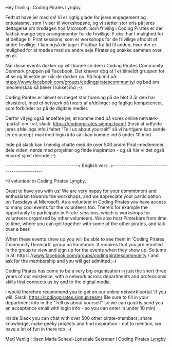 Hey frivillig i Coding Pirates Lyngby,

Fedt at have jer med os! Vi er rigtig glade for jeres engagement og entusiasme, som I viser til workshopsne, og vi sætter stor pris på jeres deltagelse om tirsdagen hos Microsoft. Som frivillig i Coding Pirates er der faktisk mange seje arrangementer for de frivillige. F.eks. har I mulighed for at deltage til Pirat sessions, som er workshops for de frivillige afholdt af andre frivillige. I kan også deltage i Piratbar fra tid til anden, hvor der er mulighed for at mødes med de andre seje Pirater og snakke sammen over en øl. 

Når disse events dukker op vil I kunne se dem i Coding Pirates Community Denmark gruppen på Facebook. Det kræver dog at I er tilmeldt gruppen for at se og tilmelde jer når de dukker op. Så hop ind på: https://www.facebook.com/groups/codingpiratescommunity/ 
og bed om medlemskab så bliver I lukket ind ;-)

Coding Pirates er blevet en meget stor forening på de blot 3 år den har eksisteret, med et netværk på tværs af afdelinger og faglige kompetencer, som forbinder os på de digitale medier. 

Derfor vil jeg også anbefale jer, at komme med på vores online netværk-'portal' om I vil, slack: https://codingpirates.signup.team/ 
(husk at udfylde jeres afdelings info i feltet "Tell us about yourself" så vi hurtigere kan sende jer en accept-mail med login info så i kan komme ind 5 under 10 min) 

Inde på slack kan I nemlig chatte med de over 500 andre Pirat-medlemmer, dele viden, nørde med projekter og finde inspiration - og så har vi det også enormt sjovt derinde ;-)


-----------------------------------< English vers. >--------------------------------------------

Hi volunteer in Coding Pirates Lyngby,
 
Great to have you with us! We are very happy for your commitment and enthusiasm towards the workshops, and we appreciate your participation on Tuesdays at Microsoft. As a volunteer in Coding Pirates you have access to many cool events for the volunteers too. There's for example the opportunity to participate in Pirate-sessions, which is workshops for volunteers organized by other volunteers. We also host Piratebars from time to time, where you can get together with some of the other pirates, and talk over a beer.

When these events show up you will be able to see them in 'Coding Pirates Community Denmark' group on Facebook. It requires that you are enrolled in the group to view and sign up for the events when they show up. So jump in at: https: //www.facebook.com/groups/codingpiratescommunity /
and ask for the membership and you will get admitted ;-)

Coding Pirates has come to be a very big organisation in just the short three years of our existence, with a network across departments and professional skills that connects us by and to the digital media.

I would therefore recommend you to get on our online network'portal 'if you will, Slack: https://codingpirates.signup.team/
(Be sure to fill in your department info in the "Tell us about yourself" so we can quickly send you an acceptance email with login info - so you can enter in under 10 min)

Inside Slack you can chat with over 500 other pirate-members, share knowledge, make geeky projects and find inspiration - not to mention, we have a lot of fun in there too ;-)

Med Venlig Hilsen
Maria Scheel-Lonsdale
Sekretær i Coding Pirates Lyngby

